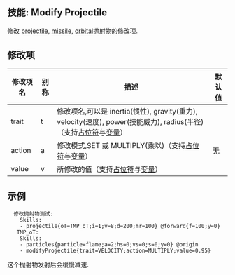 技能: Modify Projectile
--------------------------

修改 [projectile](技能/列表/projectile), [missile](技能/列表/missile), [orbital](技能/列表/orbital)抛射物的修改项.

修改项
----------

| 修改项名 | 别称    | 描述                                                                                                    | 默认值 |
|-----------|------------|----------------------------------------------------------------------------------------------------------------|---------------|
| trait     | t | 修改项名,可以是 inertia(惯性), gravity(重力), velocity(速度), power(技能威力),  radius(半径)（支持[占位符](/技能/占位符)与[变量](/技能/变量)） | |
| action    | a | 修改模式,SET 或 MULTIPLY(乘以)（支持[占位符](/技能/占位符)与[变量](/技能/变量)） | 无 |
| value     | v | 所修改的值（支持[占位符](/技能/占位符)与[变量](/技能/变量)） | | 无 |

示例
--------

      修改抛射物测试:
        Skills:
        - projectile{oT=TMP_oT;i=1;v=8;d=200;mr=100} @forward{f=100;y=0}
       TMP_oT:
        Skills:
        - particles{particle=flame;a=2;hs=0;vs=0;s=0;y=0} @origin
        - modifyProjectile{trait=VELOCITY;action=MULTIPLY;value=0.95}

这个抛射物发射后会缓慢减速.
